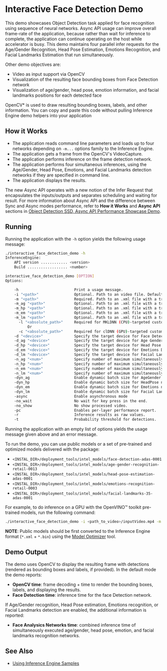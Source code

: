 # Interactive Face Detection Demo

This demo showcases Object Detection task applied for face recognition using sequence of neural networks.
Async API usage can improve overall frame-rate of the application, because rather than wait for inference to complete,
the application can continue operating on the host while accelerator is busy.
This demo maintains four parallel infer requests for the Age/Gender Recognition, Head Pose Estimation, Emotions Recognition, and Facial Landmarks Estimation that run simultaneously.

Other demo objectives are:

*	Video as input support via OpenCV
*	Visualization of the resulting face bounding boxes from Face Detection network
*	Visualization of age/gender, head pose, emotion information, and facial landmarks positions for each detected face

OpenCV\* is used to draw resulting bounding boxes, labels, and other information. You can copy and paste this code without pulling Inference Engine demo helpers into your application

## How it Works

*	The application reads command line parameters and loads up to four networks depending on `-m...` options family to the Inference
Engine.
*	The application gets a frame from the OpenCV's VideoCapture.
*	The application performs inference on the frame detection network.
*	The application performs four simultaneous inferences, using the Age/Gender, Head Pose, Emotions, and Facial Landmarks detection networks if they are specified in command line.
*	The application displays the results.

The new Async API operates with a new notion of the Infer Request that encapsulates the inputs/outputs and separates scheduling and waiting for result. For more information about Async API and the difference between Sync and Async modes performance, refer to **How it Works** and **Async API** sections in [Object Detection SSD, Async API Performance Showcase Demo](../object_detection_demo_ssd_async/README.md).


## Running

Running the application with the `-h` option yields the following usage message:

```sh
./interactive_face_detection_demo -h
InferenceEngine: 
    API version ............ <version>
    Build .................. <number>

interactive_face_detection_demo [OPTION]
Options:

    -h                         Print a usage message.
    -i "<path>"                Optional. Path to an video file. Default value is "cam" to work with camera.
    -m "<path>"                Required. Path to an .xml file with a trained face detection model.
    -m_ag "<path>"             Optional. Path to an .xml file with a trained age gender model.
    -m_hp "<path>"             Optional. Path to an .xml file with a trained head pose model.
    -m_em "<path>"             Optional. Path to an .xml file with a trained emotions model.
    -m_lm "<path>"             Optional. Path to an .xml file with a trained facial landmarks model.
      -l "<absolute_path>"     Required for MKLDNN (CPU)-targeted custom layers. Absolute path to a shared library with the kernels impl.
          Or
      -c "<absolute_path>"     Required for clDNN (GPU)-targeted custom kernels. Absolute path to the xml file with the kernels desc.
    -d "<device>"              Specify the target device for Face Detection (CPU, GPU, FPGA, or MYRIAD). The demo will look for a suitable plugin for a specified device.
    -d_ag "<device>"           Specify the target device for Age Gender Detection (CPU, GPU, FPGA, or MYRIAD). The demo will look for a suitable plugin for a specified device.
    -d_hp "<device>"           Specify the target device for Head Pose Detection (CPU, GPU, FPGA, or MYRIAD). The demo will look for a suitable plugin for a specified device.
    -d_em "<device>"           Specify the target device for Emotions Detection (CPU, GPU, FPGA, or MYRIAD). The demo will look for a suitable plugin for a specified device.
    -d_lm "<device>"           Specify the target device for Facial Landmarks Detection (CPU, GPU, FPGA, or MYRIAD). The demo will look for a suitable plugin for device specified.
    -n_ag "<num>"              Specify number of maximum simultaneously processed faces for Age Gender Detection (default is 16).
    -n_hp "<num>"              Specify number of maximum simultaneously processed faces for Head Pose Detection (default is 16).
    -n_em "<num>"              Specify number of maximum simultaneously processed faces for Emotions Detection (default is 16).
    -n_lm "<num>"              Specify number of maximum simultaneously processed faces for Facial Landmarks Detection (default is 16).
    -dyn_ag                    Enable dynamic batch size for AgeGender net.
    -dyn_hp                    Enable dynamic batch size for HeadPose net.
    -dyn_em                    Enable dynamic batch size for Emotions net.
    -dyn_lm                    Enable dynamic batch size for Facial Landmarks net.
    -async                     Enable asynchronous mode
    -no_wait                   No wait for key press in the end.
    -no_show                   No show processed video.
    -pc                        Enables per-layer performance report.
    -r                         Inference results as raw values.
    -t                         Probability threshold for detections.
```

Running the application with an empty list of options yields the usage message given above and an error message.

To run the demo, you can use public models or a set of pre-trained and optimized models delivered with the package:

* `<INSTAL_DIR>/deployment_tools/intel_models/face-detection-adas-0001`
* `<INSTAL_DIR>/deployment_tools/intel_models/age-gender-recognition-retail-0013`
* `<INSTAL_DIR>/deployment_tools/intel_models/head-pose-estimation-adas-0001`
* `<INSTAL_DIR>/deployment_tools/intel_models/emotions-recognition-retail-0003`
* `<INSTAL_DIR>/deployment_tools/intel_models/facial-landmarks-35-adas-0001`

For example, to do inference on a GPU with the OpenVINO&trade; toolkit pre-trained models, run the following command:

```sh
./interactive_face_detection_demo -i <path_to_video>/inputVideo.mp4 -m face-detection-adas-0001.xml -m_ag age-gender-recognition-retail-0013.xml -m_hp head-pose-estimation-adas-0001.xml -m_em emotions-recognition-retail-0003.xml -m_lm facial-landmarks-35-adas-0001.xml -d GPU
```
**NOTE**: Public models should be first converted to the Inference Engine format (`*.xml` + `*.bin`) using the [Model Optimizer](./docs/Model_Optimizer_Developer_Guide/Deep_Learning_Model_Optimizer_DevGuide.md) tool.

## Demo Output

The demo uses OpenCV to display the resulting frame with detections (rendered as bounding boxes and labels, if provided).
In the default mode the demo reports:

* **OpenCV time**: frame decoding + time to render the bounding boxes, labels, and displaying the results.
* **Face Detection time**: inference time for the face Detection network. 

If Age/Gender recognition, Head Pose estimation, Emotions recognition, or Facial Landmarks detection are enabled, the additional information is reported:

* **Face Analysics Networks time**: combined inference time of simultaneously executed
age/gender, head pose, emotion, and facial landmarks recognition networks.

## See Also
* [Using Inference Engine Samples](./docs/Inference_Engine_Developer_Guide/Samples_Overview.md)
